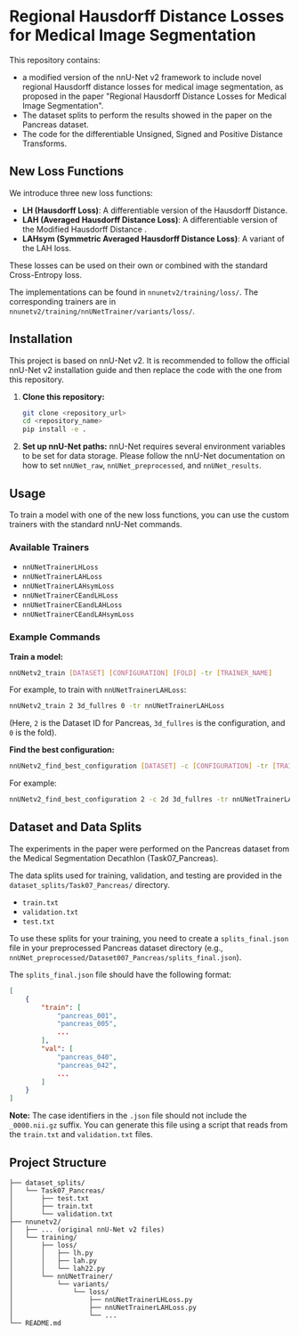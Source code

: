 # Regional Hausdorff Distance Losses for Medical Image Segmentation

This repository contains:
- a modified version of the nnU-Net v2 framework to include novel regional Hausdorff distance losses for medical image segmentation, as proposed in the paper "Regional Hausdorff Distance Losses for Medical Image Segmentation".
- The dataset splits to perform the results showed in the paper on the Pancreas dataset.
- The code for the differentiable Unsigned, Signed and Positive Distance Transforms.


## New Loss Functions

We introduce three new loss functions:

-   **LH (Hausdorff Loss)**: A differentiable version of the Hausdorff Distance.
-   **LAH (Averaged Hausdorff Distance Loss)**: A differentiable version of the Modified Hausdorff Distance .
-   **LAHsym (Symmetric Averaged Hausdorff Distance Loss)**: A variant of the LAH loss.

These losses can be used on their own or combined with the standard Cross-Entropy loss.

The implementations can be found in `nnunetv2/training/loss/`. The corresponding trainers are in `nnunetv2/training/nnUNetTrainer/variants/loss/`.

## Installation

This project is based on nnU-Net v2. It is recommended to follow the official nnU-Net v2 installation guide and then replace the code with the one from this repository.

1.  **Clone this repository:**
    ```bash
    git clone <repository_url>
    cd <repository_name>
    pip install -e .
    ```


2.  **Set up nnU-Net paths:**
    nnU-Net requires several environment variables to be set for data storage. Please follow the nnU-Net documentation on how to set `nnUNet_raw`, `nnUNet_preprocessed`, and `nnUNet_results`.

## Usage

To train a model with one of the new loss functions, you can use the custom trainers with the standard nnU-Net commands.

### Available Trainers

-   `nnUNetTrainerLHLoss`
-   `nnUNetTrainerLAHLoss`
-   `nnUNetTrainerLAHsymLoss`
-   `nnUNetTrainerCEandLHLoss`
-   `nnUNetTrainerCEandLAHLoss`
-   `nnUNetTrainerCEandLAHsymLoss`

### Example Commands

**Train a model:**
```bash
nnUNetv2_train [DATASET] [CONFIGURATION] [FOLD] -tr [TRAINER_NAME]
```
For example, to train with `nnUNetTrainerLAHLoss`:
```bash
nnUNetv2_train 2 3d_fullres 0 -tr nnUNetTrainerLAHLoss
```
(Here, `2` is the Dataset ID for Pancreas, `3d_fullres` is the configuration, and `0` is the fold).

**Find the best configuration:**
```bash
nnUNetv2_find_best_configuration [DATASET] -c [CONFIGURATION] -tr [TRAINER_NAME]
```
For example:
```bash
nnUNetv2_find_best_configuration 2 -c 2d 3d_fullres -tr nnUNetTrainerLAHLoss
```

## Dataset and Data Splits

The experiments in the paper were performed on the Pancreas dataset from the Medical Segmentation Decathlon (Task07_Pancreas).

The data splits used for training, validation, and testing are provided in the `dataset_splits/Task07_Pancreas/` directory.

-   `train.txt`
-   `validation.txt`
-   `test.txt`

To use these splits for your training, you need to create a `splits_final.json` file in your preprocessed Pancreas dataset directory (e.g., `nnUNet_preprocessed/Dataset007_Pancreas/splits_final.json`).

The `splits_final.json` file should have the following format:
```json
[
    {
        "train": [
            "pancreas_001",
            "pancreas_005",
            ...
        ],
        "val": [
            "pancreas_040",
            "pancreas_042",
            ...
        ]
    }
]
```

**Note:** The case identifiers in the `.json` file should not include the `_0000.nii.gz` suffix. You can generate this file using a script that reads from the `train.txt` and `validation.txt` files.

## Project Structure

```
├── dataset_splits/
│   └── Task07_Pancreas/
│       ├── test.txt
│       ├── train.txt
│       └── validation.txt
├── nnunetv2/
│   ├── ... (original nnU-Net v2 files)
│   └── training/
│       ├── loss/
│       │   ├── lh.py
│       │   ├── lah.py
│       │   └── lah22.py
│       └── nnUNetTrainer/
│           └── variants/
│               └── loss/
│                   ├── nnUNetTrainerLHLoss.py
│                   ├── nnUNetTrainerLAHLoss.py
│                   └── ...
└── README.md
``` 